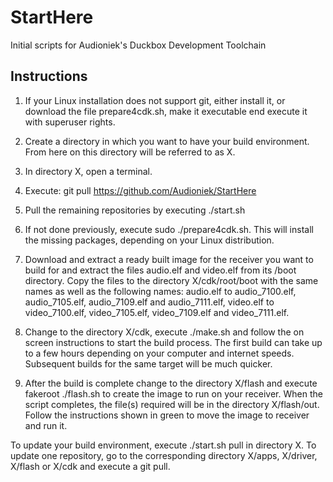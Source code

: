 StartHere
=========

Initial scripts for Audioniek's Duckbox Development Toolchain 

Instructions
------------

1. If your Linux installation does not support git, either install it, or
   download the file prepare4cdk.sh, make it executable end execute it
   with superuser rights.

2. Create a directory in which you want to have your build environment.
   From here on this directory will be referred to as X. 

3. In directory X, open a terminal.

4. Execute: git pull https://github.com/Audioniek/StartHere

5. Pull the remaining repositories by executing ./start.sh

6. If not done previously, execute sudo ./prepare4cdk.sh. This will install
   the missing packages, depending on your Linux distribution.

7. Download and extract a ready built image for the receiver you want
   to build for and extract the files audio.elf and video.elf from its
   /boot directory. Copy the files to the directory X/cdk/root/boot
   with the same names as well as the following names:
   audio.elf to audio_7100.elf, audio_7105.elf, audio_7109.elf and audio_7111.elf,
   video.elf to video_7100.elf, video_7105.elf, video_7109.elf and video_7111.elf.

8. Change to the directory X/cdk, execute ./make.sh and follow the
   on screen instructions to start the build process.
   The first build can take up to a few hours depending on your
   computer and internet speeds. Subsequent builds for the same
   target will be much quicker.

9. After the build is complete change to the directory X/flash and
   execute fakeroot ./flash.sh to create the image to run on your
   receiver. When the script completes, the file(s) required will be
   in the directory X/flash/out. Follow the instructions shown in
   green to move the image to receiver and run it.

To update your build environment, execute ./start.sh pull in
directory X. To update one repository, go to the corresponding directory
X/apps, X/driver, X/flash or X/cdk and execute a git pull.

